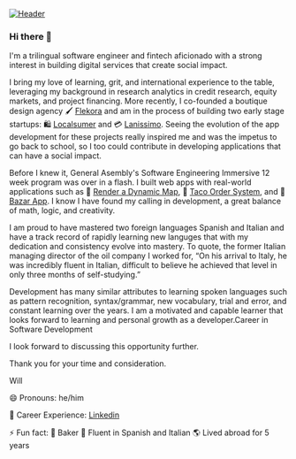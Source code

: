 [![Header](https://media-exp1.licdn.com/dms/image/C4E16AQEXibX7-blpxw/profile-displaybackgroundimage-shrink_350_1400/0/1588017759908?e=1625097600&v=beta&t=-TG-6e55YRj2S4rgwKSJD4otk5n0yCoUJMLsJVMGw60 "Header")](https://www.linkedin.com/in/willbenedict/)

### Hi there 👋

I'm a trilingual software engineer and fintech aficionado with a strong interest in building digital services that create social impact.

<!--- 
My focus has been on building digital services for emerging markets, in particular Mexico.
--->

I bring my love of learning, grit, and international experience to the table, leveraging my background in research analytics in credit research, equity markets, and project financing. More recently, I co-founded a boutique design agency 🖌️ [Flekora](https://weareflekora.com/) and am in the process of building two early stage startups: 🛍️ [Localsumer](https://www.localsumer.com/) and 💳 [Lanissimo](https://lanissimo.com/). Seeing the evolution of the app development for these projects really inspired me and was the impetus to go back to school, so I too could contribute in developing applications that can have a social impact.

Before I knew it, General Asembly's Software Engineering Immersive 12 week program was over in a flash. I built web apps with real-world applications such as
📍 [Render a Dynamic Map](https://github.com/wjb108/Mapbox-Dynamic-Map-API), 🥡 [Taco Order System](https://github.com/wjb108/Taco-Order-System), and 🧳 [Bazar App](https://github.com/wjb108/Bazar). I know I have found my calling in development, a great balance of math, logic, and creativity. 

I am proud to have mastered two foreign languages Spanish and Italian and have a track record of rapidly learning new languges that with my dedication and consistency evolve into mastery. To quote, the former Italian managing director of the oil company I worked for, “On his arrival to Italy, he was incredibly fluent in Italian, difficult to believe he achieved that level in only three months of self-studying.” 

Development has many similar attributes to learning spoken languages such as pattern recognition, syntax/grammar, new vocabulary, trial and error, and constant learning over the years. I am a motivated and capable learner that looks forward to learning and personal growth as a developer.Career in Software Development

I look forward to discussing this opportunity further. 
 
Thank you for your time and consideration.


Will

😄 Pronouns: he/him

🏅 Career Experience: [Linkedin](https://www.linkedin.com/in/willbenedict/)

⚡ Fun fact: 🥐 Baker 🍞 Fluent in Spanish and Italian 🌎 Lived abroad for 5 years 

<!--- 
- 👯 I’m looking to collaborate on ...
- 🤔 I’m looking for help with ...
- 💬 Ask me about ...
--->
